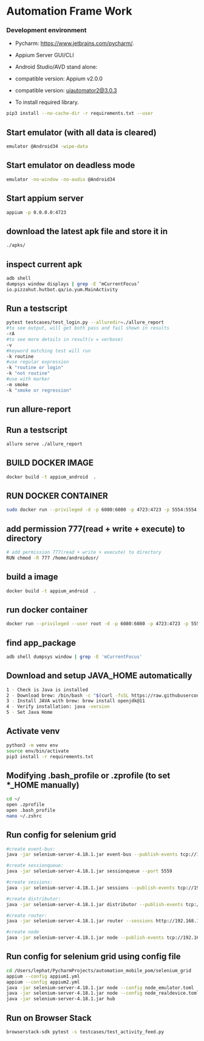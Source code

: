 # Automation Frame Work


### Development environment

- Pycharm: https://www.jetbrains.com/pycharm/.
- Appium Server GUI/CLI
- Android Studio/AVD stand alone:
- compatible version: Appium v2.0.0
- compatible version: uiautomator2@3.0.3


- To install required library.
```zsh
pip3 install --no-cache-dir -r requirements.txt --user
```


## Start emulator (with all data is cleared)
```bash
emulator @Android34 -wipe-data
```

## Start emulator on deadless mode
```bash
emulator -no-window -no-audio @Android34
```

## Start appium server
```bash
appium -p 0.0.0.0:4723
```

## download the latest apk file and store it in
```bash
./apks/
```



## inspect current apk
```bash
adb shell
dumpsys window displays | grep -E ‘mCurrentFocus’
io.pizzahut.hutbot.qa/io.yum.MainActivity
```


## Run a testscript
```bash
pytest testcases/test_login.py --alluredir=./allure_report
#to see output, will get both pass and fail shown in results
-rA
#to see more details in result(v = verbose)
-v
#keyword matching test will run
-k routine
#use regular expression
-k "routine or login"
-k "not routine"
#use with marker
-m smoke
-k "smoke or regression"
```

## run allure-report

## Run a testscript
```bash
allure serve ./allure_report
```

## BUILD DOCKER IMAGE
```bash
docker build -t appium_android  . 
```


## RUN DOCKER CONTAINER
```bash
sudo docker run --privileged -d -p 6080:6080 -p 4723:4723 -p 5554:5554 -p 5555:5555 -e DEVICE="Samsung Galaxy S10"   --name <docker_container_name> <image_name> 
```

## add permission 777(read + write + execute) to directory
```bash
# add permission 777(read + write + execute) to directory
RUN chmod -R 777 /home/androidusr/
```

## build a image
```bash
docker build -t appium_android  .
```

## run docker container
```bash
docker run --privileged --user root -d -p 6080:6080 -p 4723:4723 -p 5554:5554 -p 5555:5555 -e DEVICE="Samsung Galaxy S6"   --name automation_pom_container appium_android

```

## find app_package
```bash
adb shell dumpsys window | grep -E 'mCurrentFocus'
```

## Download and setup JAVA_HOME automatically
```bash
1 - Check is Java is installed 
2 - Download brew: /bin/bash -c "$(curl -fsSL https://raw.githubusercontent.com/Homebrew/install/HEAD/install.sh)"
3 - Install JAVA with brew: brew install openjdk@11
4 - Verify installation: java -version
5 - Set Java Home 
```

## Activate venv
```bash
python3 -m venv env                    
source env/bin/activate                                                       
pip3 install -r requirements.txt
```

## Modifying .bash_profile or .zprofile (to set *_HOME manually)
```bash
cd ~/
open .zprofile
open .bash_profile 
nano ~/.zshrc


```

## Run config for selenium grid
```bash
#create event-bus:
java -jar selenium-server-4.18.1.jar event-bus --publish-events tcp://192.168.1.6:4442 --subscribe-events tcp://192.168.1.6:4443 --port 5557

#create sessionqueue:
java -jar selenium-server-4.18.1.jar sessionqueue --port 5559

#create sessions:
java -jar selenium-server-4.18.1.jar sessions --publish-events tcp://192.168.1.6:4442 --subscribe-events tcp://192.168.1.6:4443 --port 5556

#create distributor:
java -jar selenium-server-4.18.1.jar distributor --publish-events tcp://192.168.1.6:4442 --subscribe-events tcp://192.168.1.6:4443 --sessions http://192.168.1.6:5556 --sessionqueue http://192.168.1.6:5559 --port 5553 --bind-bus false

#create router:
java -jar selenium-server-4.18.1.jar router --sessions http://192.168.1.6:5556 --distributor http://192.168.1.6:5553 --sessionqueue http://192.168.1.6:5559 --port 4444

#create node
java -jar selenium-server-4.18.1.jar node --publish-events tcp://192.168.1.6:4442 --subscribe-events tcp://192.168.1.6:4443
```


## Run config for selenium grid using config file
```bash
cd /Users/lephat/PycharmProjects/automation_mobile_pom/selenium_grid
appium --config appium1.yml
appium --config appium2.yml
java -jar selenium-server-4.18.1.jar node --config node_emulator.toml
java -jar selenium-server-4.18.1.jar node --config node_realdevice.toml
java -jar selenium-server-4.18.1.jar hub
```

## Run on Browser Stack
```bash
browserstack-sdk pytest -s testcases/test_activity_feed.py
```
